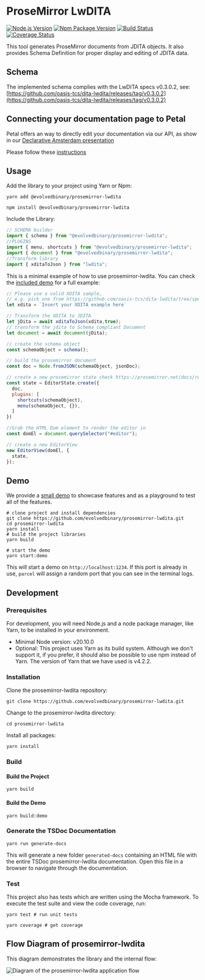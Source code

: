 # ProseMirror LwDITA

[![Node.js Version](https://img.shields.io/node/v-lts/@evolvedbinary/prosemirror-lwdita)](https://nodejs.org)
[![Npm Package Version](https://img.shields.io/npm/v/@evolvedbinary/prosemirror-lwdita)](https://www.npmjs.com/package/@evolvedbinary/prosemirror-lwdita)
[![Build Status](https://circleci.com/gh/evolvedbinary/prosemirror-lwdita.svg?style=svg)](https://circleci.com/gh/evolvedbinary/prosemirror-lwdita)
[![Coverage Status](https://coveralls.io/repos/github/evolvedbinary/prosemirror-lwdita/badge.svg?branch=main)](https://coveralls.io/github/evolvedbinary/prosemirror-lwdita?branch=main)

This tool generates ProseMirror documents from JDITA objects. It also provides Schema Definition for proper display and editing of JDITA data.

## Schema

The implemented schema complies with the LwDITA specs v0.3.0.2, see: [https://github.com/oasis-tcs/dita-lwdita/releases/tag/v0.3.0.2](https://github.com/oasis-tcs/dita-lwdita/releases/tag/v0.3.0.2)

## Connecting your documentation page to Petal
Petal offers an way to directly edit your documentation via our API, as show in our [Declarative Amsterdam presentation](https://www.youtube.com/watch?v=Ia5Vb-aA2jk)


Please follow these [instructions](./install-guide-for-documentation-owners.md)
## Usage

Add the library to your project using Yarn or Npm:

```shell
yarn add @evolvedbinary/prosemirror-lwdita
```

```shell
npm install @evolvedbinary/prosemirror-lwdita
```

Include the Library:

```javascript
// SCHEMA builder
import { schema } from "@evolvedbinary/prosemirror-lwdita";
//PLUGINS
import { menu, shortcuts } from "@evolvedbinary/prosemirror-lwdita";
import { document } from "@evolvedbinary/prosemirror-lwdita";
//Transform library
import { xditaToJson } from "lwdita";
```

This is a minimal example of how to use prosemirror-lwdita.
You can check the [included demo](prosemirror-lwdita-demo/src/) for a full example:

```javascript
// Please use a valid XDITA sample,
// e.g. pick one from https://github.com/oasis-tcs/dita-lwdita/tree/spec/org.oasis.xdita/samples/xdita
let xdita = `Insert your XDITA example here`

// Transform the XDITA to JDITA
let jDita = await xditaToJson(xdita,true);
// transform the jdita to Schema compliant Document
let document = await document(jDita);

// create the schema object
const schemaObject = schema();

// build the prosemirror document
const doc = Node.fromJSON(schemaObject, jsonDoc);

// create a new prosemirror state check https://prosemirror.net/docs/ref/#state for more info
const state = EditorState.create({
  doc,
  plugins: [
    shortcuts(schemaObject),
    menu(schemaObject, {}),
  ]
})

//Grab the HTML Dom element to render the editor in
const domEl = document.querySelector("#editor");

// create a new EditorView
new EditorView(domEl, {
  state,
});
```

## Demo

We provide a [small demo](prosemirror-lwdita-demo/src/) to showcase features and as a playground to test all of the features.

```shell
# clone project and install dependencies
git clone https://github.com/evolvedbinary/prosemirror-lwdita.git
cd prosemirror-lwdita
yarn install
# build the project libraries
yarn build

# start the demo
yarn start:demo
```

This will start a demo on `http://localhost:1234`.
If this port is already in use, `parcel` will assign a random port that you can see in the terminal logs.

## Development

### Prerequisites

For development, you will need Node.js and a node package manager, like Yarn, to be installed in your environment.

* Minimal Node version: v20.10.0
* Optional: This project uses Yarn as its build system. Although we don't support it, if you prefer, it should also be possible to use npm instead of Yarn. The version of Yarn that we have used is v4.2.2.

### Installation

Clone the prosemirror-lwdita repository:

```shell
git clone https://github.com/evolvedbinary/prosemirror-lwdita.git
```

Change to the prosemirror-lwdita directory:

```shell
cd prosemirror-lwdita
```

Install all packages:

```shell
yarn install
```

### Build

#### Build the Project

```shell
yarn build
```

#### Build the Demo

```shell
yarn build:demo
```

### Generate the TSDoc Documentation

```shell
yarn run generate-docs
```

This will generate a new folder `generated-docs` containing an HTML file with the entire TSDoc prosemirror-lwdita documentation.
Open this file in a browser to navigate through the documentation.

### Test

This project also has tests which are written using the Mocha framework.
To execute the test suite and view the code coverage, run:

```shell
yarn test # run unit tests

yarn coverage # get coverage
```

## Flow Diagram of prosemirror-lwdita


This diagram demonstrates the library and the internal flow:

![Diagram of the prosemirror-lwdita application flow](diagrams/prosemirror-lwdita-app-flow.svg "Diagram of the prosemirror-lwdita application flow")
